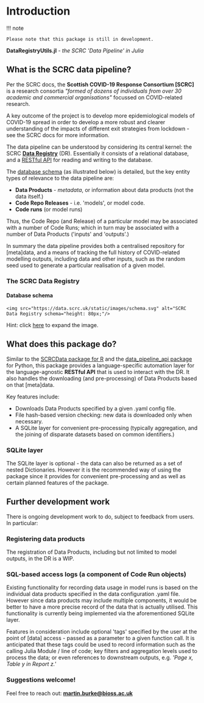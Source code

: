 # Introduction

!!! note

    Please note that this package is still in development.

**DataRegistryUtils.jl**  -  *the SCRC 'Data Pipeline' in Julia*

## What is the SCRC data pipeline?
Per the SCRC docs, the **Scottish COVID-19 Response Consortium [SCRC]** is a research consortia *"formed of dozens of individuals from over 30 academic and commercial organisations"* focussed on COVID-related research.

A key outcome of the project is to develop more epidemiological models of COVID-19 spread in order to develop a more robust and clearer understanding of the impacts of different exit strategies from lockdown - see the SCRC docs for more information.

The data pipeline can be understood by considering its central kernel: the SCRC **[Data Registry](https://data.scrc.uk/)** (DR). Essentially it consists of a relational database, and a [RESTful API](https://data.scrc.uk/api/) for reading and writing to the database.

The [database schema](https://data.scrc.uk/static/images/schema.svg) (as illustrated below) is detailed, but the key entity types of relevance to the data pipeline are:
- **Data Products** - *metadata*, or information about data products (not the data itself.)
- **Code Repo Releases** - i.e. 'models', or model code.
- **Code runs** (or model runs)

Thus, the Code Repo (and Release) of a particular model may be associated with a number of Code Runs; which in turn may be associated with a number of Data Products ('inputs' and 'outputs'.)

In summary the data pipeline provides both a centralised repository for [meta]data, and a means of tracking the full history of COVID-related modelling outputs, including data and other inputs, such as the random seed used to generate a particular realisation of a given model.

### The SCRC Data Registry

#### Database schema

```@raw html
<img src="https://data.scrc.uk/static/images/schema.svg" alt="SCRC Data Registry schema="height: 80px;"/>
```
Hint: click [here](https://data.scrc.uk/static/images/schema.svg) to expand the image.

## What does this package do?

Similar to the [SCRCData package for R](https://scottishcovidresponse.github.io/docs/data_pipeline/R/) and the [data_pipeline_api package](https://scottishcovidresponse.github.io/docs/data_pipeline/python/) for Python, this package provides a language-specific automation layer for the language-agnostic **RESTful API** that is used to interact with the DR. It also handles the downloading (and pre-processing) of Data Products based on that [meta]data.

Key features include:
- Downloads Data Products specified by a given .yaml config file.
- File hash-based version checking: new data is downloaded only when necessary.
- A SQLite layer for convenient pre-processing (typically aggregation, and the joining of disparate datasets based on common identifiers.)

### SQLite layer

The SQLite layer is optional - the data can also be returned as a set of nested Dictionaries. However it is the recommended way of using the package since it provides for convenient pre-processing and as well as certain planned features of the package.

## Further development work

There is ongoing development work to do, subject to feedback from users. In particular:

### Registering data products

The registration of Data Products, including but not limited to model outputs, in the DR is a WIP.

### SQL-based access logs (a component of Code Run objects)

Existing functionality for recording data usage in model runs is based on the individual data products specified in the data configuration .yaml file. However since data products may include multiple components, it would be better to have a more precise record of the data that is actually utilised. This functionality is currently being implemented via the aforementioned SQLite layer.

Features in consideration include optional 'tags' specified by the user at the point of [data] access - passed as a parameter to a given function call. It is anticipated that these tags could be used to record information such as the calling Julia Module / line of code; key filters and aggregation levels used to process the data; or even references to downstream outputs, e.g. *'Page x, Table y in Report z.'*

### Suggestions welcome!

Feel free to reach out: **martin.burke@bioss.ac.uk**
